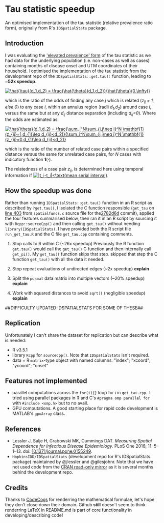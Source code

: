 # Tau statistic speedup
An optimised implementation of the tau statistic (relative prevalence ratio form), originally from R's `IDSpatialStats` package.

## Introduction
I was evaluating the ['elevated prevalence' form](https://journals.plos.org/plosone/article/file?id=10.1371/journal.pone.0155249.s003&type=supplementary#page=7 "Lessler et al. Appendix 6, p7") of the tau statistic as we had data for the underlying population (i.e. non-cases as well as cases) containing months of disease onset and UTM coordinates of their household. I optimised the implementation of the tau statistic from the development repo of the `IDSpatialStats::get.tau()` function, leading to ~**52x speedup**.

<a href="https://www.codecogs.com/eqnedit.php?latex=\hat{\tau}(d_1,d_2)&space;=&space;\frac{\hat{\theta}(d_1,d_2)}{\hat{\theta}(0,\infty)}" target="_blank"><img src="https://latex.codecogs.com/gif.latex?\hat{\tau}(d_1,d_2)&space;=&space;\frac{\hat{\theta}(d_1,d_2)}{\hat{\theta}(0,\infty)}" title="\hat{\tau}(d_1,d_2) = \frac{\hat{\theta}(d_1,d_2)}{\hat{\theta}(0,\infty)}" /></a>

which is the ratio of the odds of finding any case *j* which is related (*z<sub>ij</sub> = 1, else 0*) to any case *i*, within an annulus region (radii *d<sub>1</sub>*,*d<sub>2</sub>*) around case *i*, versus the same but at any *d<sub>ij</sub>* distance separation (including *d<sub>ij</sub>=0*).
Where the odds are estimated as:

<a href="https://www.codecogs.com/eqnedit.php?latex=\hat{\theta}(d_1,d_2)&space;=&space;\frac{\sum_i^N\sum_{j,j\neq&space;i}^N&space;\mathbf{1}(z_{ij}=1,d_{1}\leq&space;d_{ij}<d_2)}{\sum_i^N\sum_{j,j\neq&space;i}^N&space;\mathbf{1}(z_{ij}=0,d_{1}\leq&space;d_{ij}<d_2)}" target="_blank"><img src="https://latex.codecogs.com/gif.latex?\hat{\theta}(d_1,d_2)&space;=&space;\frac{\sum_i^N\sum_{j,j\neq&space;i}^N&space;\mathbf{1}(z_{ij}=1,d_{1}\leq&space;d_{ij}<d_2)}{\sum_i^N\sum_{j,j\neq&space;i}^N&space;\mathbf{1}(z_{ij}=0,d_{1}\leq&space;d_{ij}<d_2)}" title="\hat{\theta}(d_1,d_2) = \frac{\sum_i^N\sum_{j,j\neq i}^N \mathbf{1}(z_{ij}=1,d_{1}\leq d_{ij}<d_2)}{\sum_i^N\sum_{j,j\neq i}^N \mathbf{1}(z_{ij}=0,d_{1}\leq d_{ij}<d_2)}" /></a>

which is the ratio of the number of related case pairs within a specified distance versus the same for unrelated case pairs, for *N* cases with indicatory function **1**(⋅). 

The relatedness of a case pair *z<sub>ij</sub>*, is determined here using temporal information if <a href="https://www.codecogs.com/eqnedit.php?latex=|t_j-t_i|<\text{mean&space;serial&space;interval}" target="_blank"><img src="https://latex.codecogs.com/gif.latex?|t_j-t_i|<\text{mean&space;serial&space;interval}" title="|t_j-t_i|<\text{mean serial interval}" /></a>.

## How the speedup was done
Rather than running `IDSpatialStats::get.tau()` function in an R script as described by `?get.tau()`, I isolated the C function responsible (`get_tau` on [line 403](https://github.com/HopkinsIDD/IDSpatialStats/blob/master/src/spatialfuncs.c) from `spatialfuncs.c` source file for the[2782d6d](https://github.com/HopkinsIDD/IDSpatialStats/commit/2782d6dcc9ee4be9855b5e468ce789425b81d49a "Commit 2782d6d on 17 Dec 2018") commit), applied the four features summarised below, then ran it in an R script by sourcing it with `Rcpp::sourceCpp()` and then calling `get_tau()` without needing `library(IDSpatialStats)`. I have provided both the R script file `run_get_tau.R` and the C file `get_tau.cpp` containing comments.

1. Stop calls to R within C (~26x speedup)
Previously the R function `get.tau()` would call the `get_tau()` C function and then internally call `get_pi()`. My `get_tau()` function skips that step.  skipped that step  the C function `get_tau()` with all the data it needed. 

2. Stop repeat evaluations of undirected edges (~2x speedup)
**explain**
3. Split the `posmat` data matrix into multiple vectors (~20% speedup)
**explain**
4. Work with squared distances to avoid `sqrt()` (negligible speedup)
**explain**

##DIFFICULTY UPDATED IDSPATIALSTATS FOR SOME OF THESE##

## Replication
Unfortunately I can't share the dataset for replication but can describe what is needed:
* R v3.5.1
* library `Rcpp` for `sourceCpp()`. Note that `IDSpatialStats` isn't required.
* data = R `matrix`-type object with named columns: "index"; "xcoord"; "ycoord"; "onset"

## Features not implemented
* parallel computations across the `for(i){}` loop for *i* in `get_tau.cpp`. I tried using parallel packages in R and C's `#pragma omp parallel for` with `#include <omp.h>` but to no avail.
* GPU computations. A good starting place for rapid code development is MATLAB's `gpuArray` class.

## References
*  Lessler J, Salje H, Grabowski MK, Cummings DAT. *Measuring Spatial Dependence for Infectious Disease Epidemiology*. PLoS One 2016; 11: 5–1–13. doi: [10.1371/journal.pone.0155249](https://journals.plos.org/plosone/article?id=10.1371/journal.pone.0155249).
* `HopkinsIDD/IDSpatialStats` (development repo for R's IDSpatialStats package) maintained by @jlessler and @gilesjohnr. Note that we have not used code from the [CRAN read-only mirror](https://github.com/cran/IDSpatialStats) as it is several months behind the development repo.

## Credits
Thanks to [CodeCogs](https://www.codecogs.com/latex/eqneditor.php "CodeCogs LaTeX equation editor, just copy+paste the HTML they provide") for renderring the mathematical formulae, let's hope they don't close down their domain. Github **still** doesn't seem to think renderring LaTeX in README.md is part of core functionality in developing/describing code!

